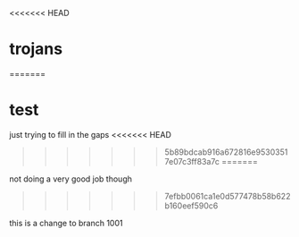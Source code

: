 <<<<<<< HEAD
# trojans
=======
# test
just trying to fill in the gaps
<<<<<<< HEAD
>>>>>>> 5b89bdcab916a672816e95303517e07c3ff83a7c
=======

not doing a very good job though
>>>>>>> 7efbb0061ca1e0d577478b58b622b160eef590c6

this is a change to branch 1001

